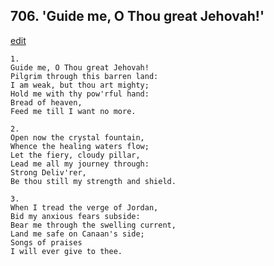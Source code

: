 
## 706.  'Guide me, O Thou great Jehovah!'
[edit](https://docs.google.com/document/d/1DnvEO18Y1wKzI%2DS_pDTEgDSoJ7OntU3F/edit?mode=html)



    1.
    Guide me, O Thou great Jehovah!
    Pilgrim through this barren land:
    I am weak, but thou art mighty;
    Hold me with thy pow'rful hand:
    Bread of heaven,
    Feed me till I want no more.

    2.
    Open now the crystal fountain,
    Whence the healing waters flow;
    Let the fiery, cloudy pillar,
    Lead me all my journey through:
    Strong Deliv'rer,
    Be thou still my strength and shield.

    3.
    When I tread the verge of Jordan,
    Bid my anxious fears subside:
    Bear me through the swelling current,
    Land me safe on Canaan's side;
    Songs of praises
    I will ever give to thee.
